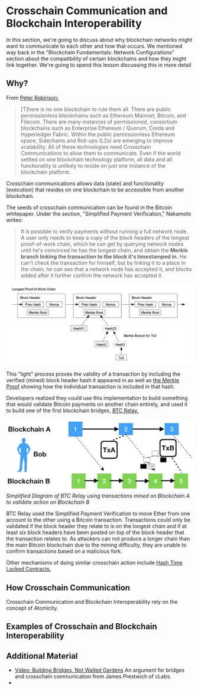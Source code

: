 # Crosschain Communication and Blockchain Interoperability

In this section, we're going to discuss about why blockchain networks might want to communicate to each other and how that occurs. We mentioned way back in the "Blockchain Fundamentals: Network Configurations" section about the compatibility of certain blockchains and how they might link together. We're going to spend this lesson discussing this in more detail

## Why?

From <a href="https://twitter.com/drinkcoffee2010" target="_blank" rel="noopener noreferrer">Peter Robinson:</a>

> [T]here is no one blockchain to rule them all. There are public permissionless blockchains such as Ethereum Mainnet, Bitcoin, and Filecoin. There are many instances of permissioned, consortium blockchains such as Enterprise Ethereum / Quorum, Corda and Hyperledger Fabric. Within the public permissionless Ethereum space, Sidechains and Roll-ups (L2s) are emerging to improve scalability. All of these technologies need Crosschain Communications to allow them to communicate. Even if the world settled on one blockchain technology platform, all data and all functionality is unlikely to reside on just one instance of the blockchain platform. 

Crosschain communications allows data (state) and functionality (execution) that resides on one blockchain to be accessible from another blockchain.

The seeds of crosschain communication can be found in the Bitcoin whitepaper. Under the section, "Simplified Payment Verification," Nakamoto writes:

> It is possible to verify payments without running a full network node. A user only needs to keep a copy of the block headers of the longest proof-of-work chain, which he can get by querying network nodes until he's convinced he has the longest chain, and obtain the **Merkle branch linking the transaction to the block it's timestamped in.** He can't check the transaction for himself, but by linking it to a place in the chain, he can see that a network node has accepted it, and blocks added after it further confirm the network has accepted it.

![Diagram of a Simplified Payment Verification from Bitcoin whitepaper](../../../img/S08/spv-1.png)

This "light" process proves the validity of a transaction by including the verified (mined) block header hash it appeared in as well as <a href="https://blog.ethereum.org/2015/11/15/merkling-in-ethereum/" target="_blank" rel="noopener noreferrer">the Merkle Proof</a> showing how the individual transaction is included in that hash.

Developers realized they could use this implementation to build something that would validate Bitcoin payments on another chain entirely, and used it to build one of the first blockchain bridges, <a href="https://buildmedia.readthedocs.org/media/pdf/btc-relay/latest/btc-relay.pdf" target="_blank" rel="noopener noreferrer">BTC Relay.</a>

![Simplified notion of BTC Relay](../../../img/S08/btc-relay-1.png)
*Simplified Diagram of BTC Relay using transactions mined on Blockchain A to validate action on Blockchain B*

BTC Relay used the Simplified Payment Verification to move Ether from one account to the other using a Bitcoin transaction. Transactions could only be validated if the block header they relate to is on the longest chain and if at least six block headers have been posted on top of the block header that the transaction relates to. As attackers can not produce a longer chain than the main Bitcoin blockchain due to the mining difficulty, they are unable to confirm transactions based on a malicious fork.

Other mechanisms of doing similar crosschain action include <a href="https://en.bitcoin.it/wiki/Hash_Time_Locked_Contracts" target="_blank" rel="noopener noreferrer">Hash Time Locked Contracts.</a>

## How Crosschain Communication

Crosschain Communication and Blockchain Interoperability rely on the concept of Atomicity.

## Examples of Crosschain and Blockchain Interoperability


## Additional Material
- <a href="https://www.youtube.com/watch?v=ZQJWMiX4hT0" target="_blank" rel="noopener noreferrer">Video: Building Bridges, Not Walled Gardens</a> An argument for bridges and crosschain communication from James Prestwich of cLabs.
- <a href="https://chainlist.org/" target="_blank" rel="noopener noreferrer"></a>